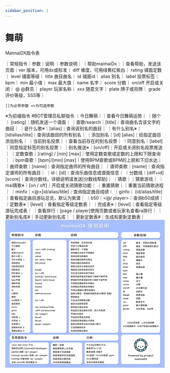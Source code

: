 ```yaml
---
sidebar_position: 1
---
```


# 舞萌

MaimaiDX指令表

｜常规指令｜参数｜说明   ｜参数说明｜
｜帮助maimaiDx｜｜查看帮助，发送该页面｜ver     版本，可用dx或标准｜
diff     难度，可用绿黄红紫白｜
rating   铺面定数｜
level    铺面等级｜
title    曲目曲名｜
id       铺面id｜
alias    别名｜
label    投票标签｜
bpm｜
min      最小值｜
max      最大值｜
name     名字｜
score    分数｜
on/off   开启或关闭｜
@        @群员｜
player   玩家名称｜
xxx      随意文字｜
plate    牌子或将牌｜
grade    评价等级，SSS等｜


    []为必带参数 <>为可选参数
※为前缀指令 #BOT管理员私聊指令
｜今日舞萌｜｜查看今日舞萌运势｜
｜随个｜<ver> <diff> [rating]｜随机发送一个谱面｜
｜查歌/search｜[title]｜查询曲名含该文字的曲目｜
｜是什么歌※｜[alias]｜查询该别名的曲目｜
｜有什么别名※｜[id/alias/tilte]｜查询该曲目的所有别名｜
｜添加别名｜[id] [alias]｜给指定曲目添加别名｜
｜当前别名投票｜｜查看当前存在的别名投票｜
｜同意别名｜[label]｜同意指定标签的别名投票｜
｜别名推送※｜[on/off]｜开启或关闭别名投票推送｜
｜定数查歌｜[rating] / [min] [max]｜使用定数查歌或定数的上限和下限查询｜
｜bpm查歌｜[bpm]/[min] [max]｜使用BPM查歌或BPM的上胆和下旧水达｜
｜曲师查歌｜[name]｜查询指定曲师的所有曲目｜
｜谱师查歌｜[name]｜查询指定谱师的所有曲目｜
｜id｜[id]｜查询乐曲信息或谱面信息｜
｜分数线｜[diff+id] [score]｜查询分数线，详细说明请发送[分数线帮助]｜
｜猜歌｜｜猜歌游戏｜
｜mai猜歌※｜[on / off]｜开启或关闭猜歌功能｜
｜重置猜歌｜｜重置当前猜歌进程｜
｜minfo｜<@>[id/alias/title]｜查询指定曲目成绩｜
｜ginfo｜<diff> [id/alias/title]｜查看指定曲目游玩总览，默认为紫谱｜
｜b50｜<@/ player>｜查询b50成绩｜
｜定数表※｜[level]｜查看指定等级定数表｜
｜完成表※｜[level]｜查看指定等级游玩完成表｜
｜查看排行｜[page / player]使用页数或者玩家名查看ra排行｜
｜更新别名库#｜手动更新别名库｜
｜更新定数表#｜生成和更新定数表｜
![maimaidxhelp](.\img\maimaidxhelp.png)
